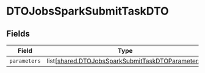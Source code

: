 # DTOJobsSparkSubmitTaskDTO


## Fields

| Field                                                                                                              | Type                                                                                                               | Required                                                                                                           | Description                                                                                                        |
| ------------------------------------------------------------------------------------------------------------------ | ------------------------------------------------------------------------------------------------------------------ | ------------------------------------------------------------------------------------------------------------------ | ------------------------------------------------------------------------------------------------------------------ |
| `parameters`                                                                                                       | list[[shared.DTOJobsSparkSubmitTaskDTOParameters](undefined/models/shared/dtojobssparksubmittaskdtoparameters.md)] | :heavy_minus_sign:                                                                                                 | N/A                                                                                                                |